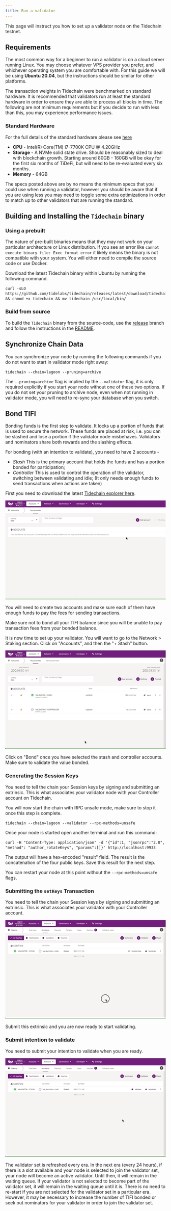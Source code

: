 ```yaml
---
title: Run a validator
---
```


This page will instruct you how to set up a validator node on the Tidechain testnet.

## Requirements

The most common way for a beginner to run a validator is on a cloud server running Linux. You may choose whatever VPS provider you prefer, and whichever operating system you are comfortable with. For this guide we will be using **Ubuntu 20.04**, but the instructions should be similar for other platforms.

The transaction weights in Tidechain were benchmarked on standard hardware. It is recommended that validators run at least the standard hardware in order to ensure they are able to process all blocks in time. The following are not minimum requirements but if you decide to run with less than this, you may experience performance issues.

### Standard Hardware

For the full details of the standard hardware please see [here](https://github.com/paritytech/substrate/pull/5848)

- **CPU** - Intel(R) Core(TM) i7-7700K CPU @ 4.20GHz
- **Storage** - A NVMe solid state drive. Should be reasonably sized to deal with blockchain growth. Starting around 80GB - 160GB will be okay for the first six months of TiDeFi, but will need to be re-evaluated every six months.
- **Memory** - 64GB

The specs posted above are by no means the minimum specs that you could use when running a validator, however you should be aware that if you are using less you may need to toggle some extra optimizations in order to match up to other validators that are running the standard.

## Building and Installing the `Tidechain` binary

### Using a prebuilt

The nature of pre-built binaries means that they may not work on your particular architecture or Linux distribution. If you see an error like `cannot execute binary file: Exec format error` it likely means the binary is not compatible with your system. You will either need to compile the source code or use Docker.

Download the latest Tidechain binary within Ubuntu by running the following command.

```
curl -sLO https://github.com/tidelabs/tidechain/releases/latest/download/tidechain && chmod +x tidechain && mv tidechain /usr/local/bin/
```

### Build from source

To build the `Tidechain` binary from the source-code, use the [release](https://github.com/tidelabs/tidechain/tree/release) branch and follow the instructions in the [README](../README.md#build-from-source).

## Synchronize Chain Data

You can synchronize your node by running the following commands if you do not want to start in validator mode right away:

```
tidechain --chain=lagoon --pruning=archive
```

The `--pruning=archive` flag is implied by the `--validator` flag, it is only required explicitly if you start your node without one of these two options. If you do not set your pruning to archive node, even when not running in validator mode, you will need to re-sync your database when you switch.

## Bond TIFI

Bonding funds is the first step to validate. It locks up a portion of funds that is used to secure the network. These funds are placed at risk, i.e. you can be slashed and lose a portion if the validator node misbehaves. Validators and nominators share both rewards and the slashing effects.

For bonding (with an intention to validate), you need to have 2 accounts -

- _Stash_ This is the primary account that holds the funds and has a portion bonded for participation;
- _Controller_ This is used to control the operation of the validator, switching between validating and idle; (It only needs enough funds to send transactions when actions are taken)

First you need to download the latest [Tidechain explorer here](https://github.com/tidelabs/explorer/releases/latest).

![Create new account](./assets/explorer-create-account.gif)

You will need to create two accounts and make sure each of them have enough funds to pay the fees for sending transactions.

Make sure not to bond all your TIFI balance since you will be unable to pay transaction fees from your bonded balance.

It is now time to set up your validator. You will want to go to the Network > Staking section.
Click on "Accounts", and then the "+ Stash" button.

![Create new TIFI bond](./assets/explorer-new-bond.gif)

Click on "Bond" once you have selected the stash and controller accounts. Make sure to validate the value bonded.

### Generating the Session Keys

You need to tell the chain your Session keys by signing and submitting an extrinsic. This is what associates your validator node with your Controller account on Tidechain.

You will now start the chain with RPC unsafe mode, make sure to stop it once this step is complete.

```
tidechain --chain=lagoon --validator --rpc-methods=unsafe
```

Once your node is started open another terminal and run this command:

```
curl -H "Content-Type: application/json" -d '{"id":1, "jsonrpc":"2.0", "method": "author_rotateKeys", "params":[]}' http://localhost:9933
```

The output will have a hex-encoded "result" field. The result is the concatenation of the four public keys. Save this result for the next step.

You can restart your node at this point without the `--rpc-methods=unsafe` flags.

### Submitting the `setKeys` Transaction

You need to tell the chain your Session keys by signing and submitting an extrinsic. This is what associates your validator with your Controller account.

![Submit session key](./assets/explorer-session-key.gif)

Submit this extrinsic and you are now ready to start validating.

### Submit intention to validate

You need to submit your intention to validate when you are ready.

![Submit validate intention](./assets/explorer-validate.gif)

The validator set is refreshed every era. In the next era (every 24 hours), if there is a slot available and your node is selected to join the validator set, your node will become an active validator. Until then, it will remain in the waiting queue. If your validator is not selected to become part of the validator set, it will remain in the waiting queue until it is. There is no need to re-start if you are not selected for the validator set in a particular era. However, it may be necessary to increase the number of TIFI bonded or seek out nominators for your validator in order to join the validator set.
